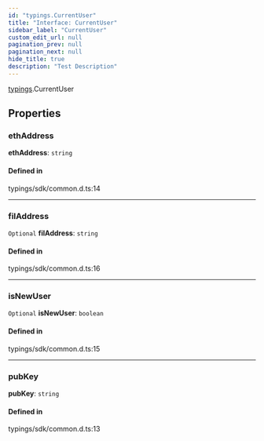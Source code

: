 ```yaml
---
id: "typings.CurrentUser"
title: "Interface: CurrentUser"
sidebar_label: "CurrentUser"
custom_edit_url: null
pagination_prev: null
pagination_next: null
hide_title: true
description: "Test Description"
---
```


[typings](../namespaces/typings.md).CurrentUser

## Properties

### ethAddress

 **ethAddress**: `string`

#### Defined in

typings/sdk/common.d.ts:14

___

### filAddress

 `Optional` **filAddress**: `string`

#### Defined in

typings/sdk/common.d.ts:16

___

### isNewUser

 `Optional` **isNewUser**: `boolean`

#### Defined in

typings/sdk/common.d.ts:15

___

### pubKey

 **pubKey**: `string`

#### Defined in

typings/sdk/common.d.ts:13
